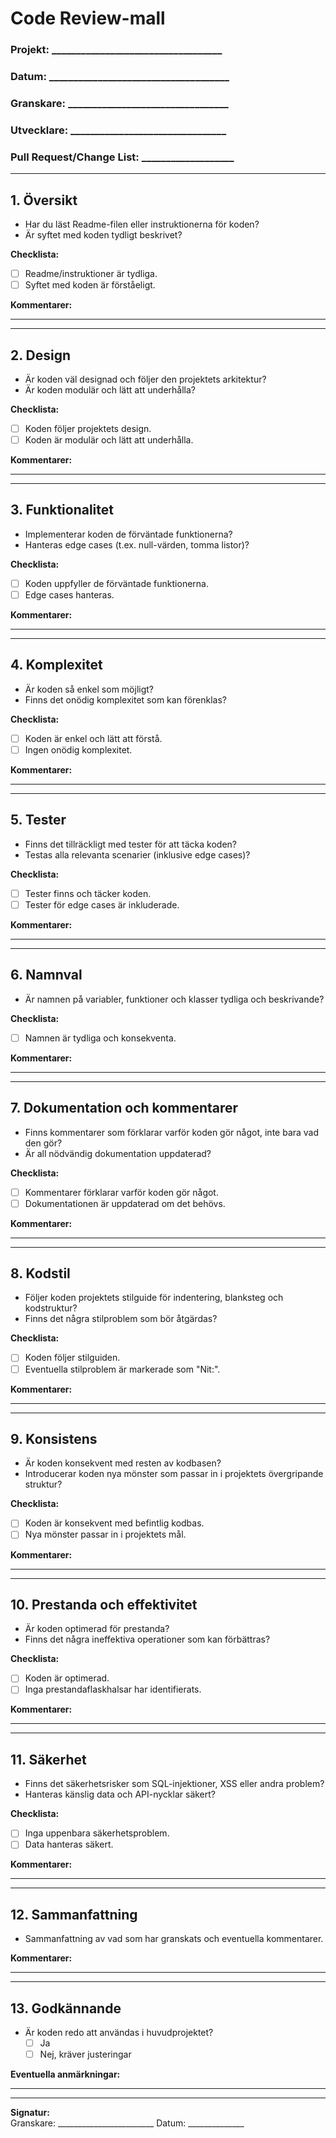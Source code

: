 # **Code Review-mall**

### Projekt: ___________________________________

### Datum: _____________________________________

### Granskare: _________________________________

### Utvecklare: ________________________________

### Pull Request/Change List: ___________________

---

## **1. Översikt**
- Har du läst Readme-filen eller instruktionerna för koden?
- Är syftet med koden tydligt beskrivet?

**Checklista:**
- [ ] Readme/instruktioner är tydliga.  
- [ ] Syftet med koden är förståeligt.

**Kommentarer:**
_______________________________________________________

---

## **2. Design**
- Är koden väl designad och följer den projektets arkitektur?
- Är koden modulär och lätt att underhålla?

**Checklista:**
- [ ] Koden följer projektets design.  
- [ ] Koden är modulär och lätt att underhålla.

**Kommentarer:**
_______________________________________________________

---

## **3. Funktionalitet**
- Implementerar koden de förväntade funktionerna?
- Hanteras edge cases (t.ex. null-värden, tomma listor)?

**Checklista:**
- [ ] Koden uppfyller de förväntade funktionerna.  
- [ ] Edge cases hanteras.

**Kommentarer:**
_______________________________________________________

---

## **4. Komplexitet**
- Är koden så enkel som möjligt?
- Finns det onödig komplexitet som kan förenklas?

**Checklista:**
- [ ] Koden är enkel och lätt att förstå.  
- [ ] Ingen onödig komplexitet.

**Kommentarer:**
_______________________________________________________

---

## **5. Tester**
- Finns det tillräckligt med tester för att täcka koden?
- Testas alla relevanta scenarier (inklusive edge cases)?

**Checklista:**
- [ ] Tester finns och täcker koden.  
- [ ] Tester för edge cases är inkluderade.

**Kommentarer:**
_______________________________________________________

---

## **6. Namnval**
- Är namnen på variabler, funktioner och klasser tydliga och beskrivande?

**Checklista:**
- [ ] Namnen är tydliga och konsekventa.

**Kommentarer:**
_______________________________________________________

---

## **7. Dokumentation och kommentarer**
- Finns kommentarer som förklarar varför koden gör något, inte bara vad den gör?
- Är all nödvändig dokumentation uppdaterad?

**Checklista:**
- [ ] Kommentarer förklarar varför koden gör något.  
- [ ] Dokumentationen är uppdaterad om det behövs.

**Kommentarer:**
_______________________________________________________

---

## **8. Kodstil**
- Följer koden projektets stilguide för indentering, blanksteg och kodstruktur?
- Finns det några stilproblem som bör åtgärdas?

**Checklista:**
- [ ] Koden följer stilguiden.  
- [ ] Eventuella stilproblem är markerade som "Nit:".

**Kommentarer:**
_______________________________________________________

---

## **9. Konsistens**
- Är koden konsekvent med resten av kodbasen?
- Introducerar koden nya mönster som passar in i projektets övergripande struktur?

**Checklista:**
- [ ] Koden är konsekvent med befintlig kodbas.  
- [ ] Nya mönster passar in i projektets mål.

**Kommentarer:**
_______________________________________________________

---

## **10. Prestanda och effektivitet**
- Är koden optimerad för prestanda?
- Finns det några ineffektiva operationer som kan förbättras?

**Checklista:**
- [ ] Koden är optimerad.  
- [ ] Inga prestandaflaskhalsar har identifierats.

**Kommentarer:**
_______________________________________________________

---

## **11. Säkerhet**
- Finns det säkerhetsrisker som SQL-injektioner, XSS eller andra problem?
- Hanteras känslig data och API-nycklar säkert?

**Checklista:**
- [ ] Inga uppenbara säkerhetsproblem.  
- [ ] Data hanteras säkert.

**Kommentarer:**
_______________________________________________________

---

## **12. Sammanfattning**
- Sammanfattning av vad som har granskats och eventuella kommentarer.

**Kommentarer:**
_______________________________________________________

---

## **13. Godkännande**
- Är koden redo att användas i huvudprojektet?  
  - [ ] Ja  
  - [ ] Nej, kräver justeringar

**Eventuella anmärkningar:**
_______________________________________________________

---

**Signatur:**  
Granskare: ________________________ Datum: ______________
